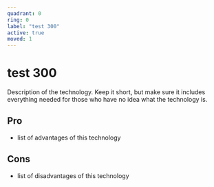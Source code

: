 ```yaml
---
quadrant: 0
ring: 0
label: "test 300"
active: true
moved: 1
---
```

# test 300

Description of the technology. Keep it short, but make sure it includes everything needed for those who have no idea what the technology is.

## Pro
* list of advantages of this technology

## Cons
* list of disadvantages of this technology
